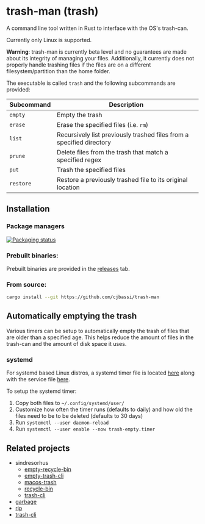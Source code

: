 # trash-man (trash)

A command line tool written in Rust to interface with the OS's trash-can.

Currently only Linux is supported.

**Warning**: trash-man is currently beta level and no guarantees are made about its integrity of managing your files. Additionally, it currently does not properly handle trashing files if the files are on a different filesystem/partition than the home folder.

The executable is called `trash` and the following subcommands are provided:

Subcommand | Description
-----------|---------------------------------------------------------------------
`empty`    | Empty the trash
`erase`    | Erase the specified files (i.e. `rm`)
`list`     | Recursively list previously trashed files from a specified directory
`prune`    | Delete files from the trash that match a specified regex
`put`      | Trash the specified files
`restore`  | Restore a previously trashed file to its original location

## Installation

### Package managers

[![Packaging status](https://repology.org/badge/vertical-allrepos/trash-man.svg)](https://repology.org/project/trash-man/versions)

### Prebuilt binaries:

Prebuilt binaries are provided in the [releases](https://github.com/cjbassi/trash-man/releases) tab.

### From source:

```bash
cargo install --git https://github.com/cjbassi/trash-man
```

## Automatically emptying the trash

Various timers can be setup to automatically empty the trash of files that are older than a specified age. This helps reduce the amount of files in the trash-can and the amount of disk space it uses.

### systemd

For systemd based Linux distros, a systemd timer file is located [here](./systemd/trash-empty.timer) along with the service file [here](./systemd/trash-empty.service).

To setup the systemd timer:

1. Copy both files to `~/.config/systemd/user/`
2. Customize how often the timer runs (defaults to daily) and how old the files need to be to be deleted (defaults to 30 days)
3. Run `systemctl --user daemon-reload`
4. Run `systemctl --user enable --now trash-empty.timer`

## Related projects

- sindresorhus
  - [empty-recycle-bin](https://github.com/sindresorhus/empty-recycle-bin)
  - [empty-trash-cli](https://github.com/sindresorhus/empty-trash-cli)
  - [macos-trash](https://github.com/sindresorhus/macos-trash)
  - [recycle-bin](https://github.com/sindresorhus/recycle-bin)
  - [trash-cli](https://github.com/sindresorhus/trash-cli)
- [garbage](https://git.sr.ht/~iptq/garbage)
- [rip](https://github.com/nivekuil/rip)
- [trash-cli](https://github.com/andreafrancia/trash-cli)
